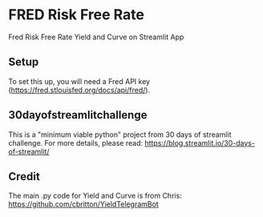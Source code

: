 # FRED Risk Free Rate

Fred Risk Free Rate Yield and Curve on Streamlit App

## Setup

To set this up, you will need a Fred API key (https://fred.stlouisfed.org/docs/api/fred/). 

## 30dayofstreamlitchallenge
This is a "minimum viable python" project from 30 days of streamlit challenge.
For more details, please read:
https://blog.streamlit.io/30-days-of-streamlit/

## Credit
The main .py code for Yield and Curve is from Chris: https://github.com/cbritton/YieldTelegramBot
